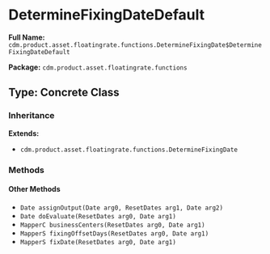 # DetermineFixingDateDefault

**Full Name:** `cdm.product.asset.floatingrate.functions.DetermineFixingDate$DetermineFixingDateDefault`

**Package:** `cdm.product.asset.floatingrate.functions`

## Type: Concrete Class

### Inheritance

**Extends:**
- `cdm.product.asset.floatingrate.functions.DetermineFixingDate`

### Methods

#### Other Methods

- `Date assignOutput(Date arg0, ResetDates arg1, Date arg2)`
- `Date doEvaluate(ResetDates arg0, Date arg1)`
- `MapperC businessCenters(ResetDates arg0, Date arg1)`
- `MapperS fixingOffsetDays(ResetDates arg0, Date arg1)`
- `MapperS fixDate(ResetDates arg0, Date arg1)`

